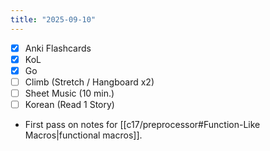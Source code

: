 ```yaml
---
title: "2025-09-10"
---
```


- [x] Anki Flashcards
- [x] KoL
- [x] Go
- [ ] Climb (Stretch / Hangboard x2)
- [ ] Sheet Music (10 min.)
- [ ] Korean (Read 1 Story)

* First pass on notes for [[c17/preprocessor#Function-Like Macros|functional macros]].